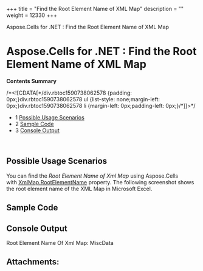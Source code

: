 +++
title = "Find the Root Element Name of XML Map" 
description = "" 
weight = 12330 
+++

Aspose.Cells for .NET : Find the Root Element Name of XML Map  

# Aspose.Cells for .NET : Find the Root Element Name of XML Map


**Contents Summary**

/\*<!\[CDATA\[\*/div.rbtoc1590738062578 {padding: 0px;}div.rbtoc1590738062578 ul {list-style: none;margin-left: 0px;}div.rbtoc1590738062578 li {margin-left: 0px;padding-left: 0px;}/\*\]\]>\*/

*   1 [Possible Usage Scenarios](#FindtheRootElementNameofXMLMap-PossibleUsageScenarios)
*   2 [Sample Code](#FindtheRootElementNameofXMLMap-SampleCode)
*   3 [Console Output](#FindtheRootElementNameofXMLMap-ConsoleOutput)

 

## Possible Usage Scenarios

You can find the *Root Element Name of Xml Map* using Aspose.Cells with [XmlMap.RootElementName](https://apireference.aspose.com/cells/net/aspose.cells/xmlmap/properties/rootelementname) property. The following screenshot shows the root element name of the XML Map in Microsoft Excel.


## Sample Code


## Console Output

Root Element Name Of Xml Map: MiscData

## Attachments:


